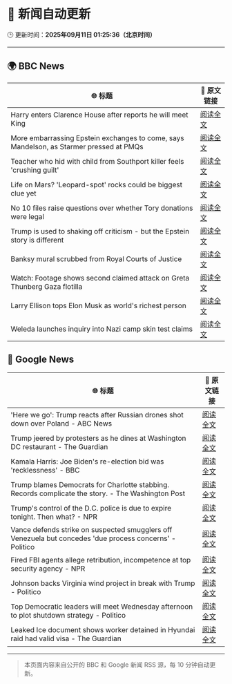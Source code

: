 # 🧠 新闻自动更新

🕒 更新时间：**2025年09月11日 01:25:36（北京时间）**

---

## 🌍 BBC News

| 🌐 标题 | 🔗 原文链接 |
|--------|-------------|
| Harry enters Clarence House after reports he will meet King | [阅读全文](https://www.bbc.com/news/articles/cly14jq42djo?at_medium=RSS&at_campaign=rss) |
| More embarrassing Epstein exchanges to come, says Mandelson, as Starmer pressed at PMQs | [阅读全文](https://www.bbc.com/news/articles/c5yevwvvneyo?at_medium=RSS&at_campaign=rss) |
| Teacher who hid with child from Southport killer feels 'crushing guilt' | [阅读全文](https://www.bbc.com/news/articles/ckg3xnv1lq2o?at_medium=RSS&at_campaign=rss) |
| Life on Mars? 'Leopard-spot' rocks could be biggest clue yet | [阅读全文](https://www.bbc.com/news/articles/cd725pj0g9ro?at_medium=RSS&at_campaign=rss) |
| No 10 files raise questions over whether Tory donations were legal | [阅读全文](https://www.bbc.com/news/articles/cp3qww29146o?at_medium=RSS&at_campaign=rss) |
| Trump is used to shaking off criticism - but the Epstein story is different | [阅读全文](https://www.bbc.com/news/articles/cp8j3e5g74no?at_medium=RSS&at_campaign=rss) |
| Banksy mural scrubbed from Royal Courts of Justice | [阅读全文](https://www.bbc.com/news/articles/cm2z30p033ro?at_medium=RSS&at_campaign=rss) |
| Watch: Footage shows second claimed attack on Greta Thunberg Gaza flotilla | [阅读全文](https://www.bbc.com/news/videos/cyv64eppj56o?at_medium=RSS&at_campaign=rss) |
| Larry Ellison tops Elon Musk as world's richest person | [阅读全文](https://www.bbc.com/news/articles/cx2rp992y88o?at_medium=RSS&at_campaign=rss) |
| Weleda launches inquiry into Nazi camp skin test claims | [阅读全文](https://www.bbc.com/news/articles/cy7pgd5nkr6o?at_medium=RSS&at_campaign=rss) |

## 📰 Google News

| 🌐 标题 | 🔗 原文链接 |
|--------|-------------|
| 'Here we go': Trump reacts after Russian drones shot down over Poland - ABC News | [阅读全文](https://news.google.com/rss/articles/CBMirAFBVV95cUxPalFCa1p0b0hoU3RadzVwLXlXbTJ3MU82ZHpTWVZxaW9wOVRpOXdJNXpjV2ltcUtpNjdsQ3oydDViVDVjVVp1QTEzanlJRDJSRnc2d1FIVGpCWG9NVDl3d25YNzN1Nl9rTkhIVkFRX0xyWVlnQXBENGRlcFJObVlBdS01SnNNWFlvRVV2ek9LT000NElfc3Q2OFFweHV4R1h1U3Q0X29wUDRPVTlF0gGyAUFVX3lxTE15YVI0UmE5TjV1VjA2emJSc21ERms0aF9mNXZROWEtOE1UalR4Rm5seEM3cTI3eFE5U3dPdmM0WWh1dC1vQVNwN1FfZHNSNFRJSUZWS2tqRDBUS3AwREV6dDgxOW1qYk83bVdNR3VNb01CbjgxU0FsTTBPdTBoNjdIeTNydjFkRUg2Rk5rbWtHNmMwT0xPdzlFanJZbXNsRi1mb1k3T2ZCOUpRc2psUm5VQ0E?oc=5) |
| Trump jeered by protesters as he dines at Washington DC restaurant - The Guardian | [阅读全文](https://news.google.com/rss/articles/CBMikwFBVV95cUxQSXduMW5TV19zNW5yT01BUzI1aTJfU0JBNExXdGcxRG9mY2hPOWtKeU5DR2FPMGZ0QS1hWWNzdnVQRER4NDJibXJic1VLTzJFZDhPcG1ZTHpLMkM5a1BHTVlISkplOGVIV25MQlB0QklTZElGcnRoNFdkMXlGQ3M4UEgtcG5iMm5BNDJhYUdacTBoVFk?oc=5) |
| Kamala Harris: Joe Biden's re-election bid was 'recklessness' - BBC | [阅读全文](https://news.google.com/rss/articles/CBMiWkFVX3lxTE5SVUJPSWtWdFNnMk0zV3lPYUFhZENsRTQwaXkwcnZ0Mk5nYUFvWkpWY1JNa3AtNUJMaXRreXdRcWVmRU5JUk9ZcmdHUnphS2RXMG5hVnVsem95d9IBX0FVX3lxTE94bDZTcU4xd2F3Y1ZFc2hVczlBc3NIVy1ScmNFNXNKMlVxcy10dDJfTmtBS002am1jQXRlS1p0a2lNRU1xZkdDM19ncThCelNLQlpuc0pBMmRwb0tyR1JJ?oc=5) |
| Trump blames Democrats for Charlotte stabbing. Records complicate the story. - The Washington Post | [阅读全文](https://news.google.com/rss/articles/CBMijgFBVV95cUxPaHNrNVdPbzZSTjI3TTQ4blpnS2FPeTdSX3pGblZSYUZsZGc5WVpJRk5yOElQam43ckdocVd5MkViQmV3d2Jwd1V4Smlrd19xdE1TSk5CUG9iOFhPbHA3VXVKYnNTVG1yYTk3eDBVR0FyQTUyWkV1M2VQR05XVEJmS1hXV1dGY29VTEx1U3Vn?oc=5) |
| Trump's control of the D.C. police is due to expire tonight. Then what? - NPR | [阅读全文](https://news.google.com/rss/articles/CBMigAFBVV95cUxNY2Z2aTh1eUo4NFZVTXdjNm1iU05JRHU3dFNJV050ODUtZWt5aWdNOFIySENwbFQ0RVEwdFZfMHRsdV9xZlNtYkdvSnZadmJUS2RlVDBkTnl3ckE3bWkxTU94eHJGalhXV05tUE9SYUdEVDZBZ3d3aEhhRHYtc1pMbA?oc=5) |
| Vance defends strike on suspected smugglers off Venezuela but concedes 'due process concerns' - Politico | [阅读全文](https://news.google.com/rss/articles/CBMinwFBVV95cUxNTXctVkVxUUNvWGpIUXBxbXhWSURQdzRuNnFxV2JQMU5uazBTR0dEMkY2a1VUZThINm5saFlhdG5QcWlScjhVSGF2RWV6NUJJcnRkTjBMUUtyWWdvQ18zdlg3bzRkOUtyeHp2V0RfWVlJVFFjV0VpSnpuaDBpSW0tTkUxS29YX1cwdzlGVmxCNUxRTXVtUFp2RlVYb1Z6VEU?oc=5) |
| Fired FBI agents allege retribution, incompetence at top security agency - NPR | [阅读全文](https://news.google.com/rss/articles/CBMifEFVX3lxTE44UXRwT2Yxb0xSODhqTjZrNkFoMmhLNDM4Z0M2TG9rN0RZcWJtNktsdHV3cmd0TThSZEQzOFlXZUJxU05WSEdYeXpHVkdpRHBKMVdrQVBYVnc5TGNqQzhYc0lFbExGOHJ1czNOSEN0SGFTUzJRQm5jZ19mSDc?oc=5) |
| Johnson backs Virginia wind project in break with Trump - Politico | [阅读全文](https://news.google.com/rss/articles/CBMiwwFBVV95cUxQc3p1WHp2OHQ3RUo4TDlzZUtVd0R4TmFMWlBhSnRhTU9IMzVzUUIwVFJJMFk2c0RSeXlWVlQwVVNzdmEwZmR3M3hmdUU2dTl1NFRqQUk0ZHlYLTJzaDJCT2k5eUo4VktLZmh1LUpDUjZMd05ldmRGM280UXpuOGN3b2pzNXFVZzhBNWpKZ0hJblpBMHVXN1NrVVZwU0ZTbUJHaFNsWWVScEZpYjd3VEtIZXRFVmE3cVNfYi1hSWJYSnNrSzQ?oc=5) |
| Top Democratic leaders will meet Wednesday afternoon to plot shutdown strategy - Politico | [阅读全文](https://news.google.com/rss/articles/CBMipwFBVV95cUxNbzM0ejBSRWl1OXZmMkVZMzYwSk9FNGlQU2dLUTV1YnhlQ1M2OENYUC1adHVwUVNINFM0alNvRWowS3VvaFNvMmVQQ2cyd2ctMWY1eUhaQnF0eW95VXlDRzNsbWhKSUdma1dHLVZJN1FJUzRDVUhWc3oyZU0yZW5OajhDS005blgtWFlPRGJ5Qy1yMFh1OFBKNjVyTy1xWXQyb0RneVhsMA?oc=5) |
| Leaked Ice document shows worker detained in Hyundai raid had valid visa - The Guardian | [阅读全文](https://news.google.com/rss/articles/CBMiiwFBVV95cUxObFVYSkJneFJ3dWJmNEg3Y0w0My1zZ041QTRuSTVUZjNGTkt0ZVJ5YUExZXZzdVVFR2s3cHZqTldnbjZRblhGY05HNWtIYjhHWVpFZVZXZXBOclp4VUJsc3FsREE5bzhCbm5OaFFPeVFLRFc2SkcyVHdCb1FjMDBHU2VaVmEyRWhqN3ZZ?oc=5) |

---
> 本页面内容来自公开的 BBC 和 Google 新闻 RSS 源，每 10 分钟自动更新。